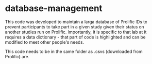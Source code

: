 # database-management
This code was developed to maintain a larga database of Prolific IDs to prevent participants to take part in a given study given their status on another studies run on Prolific. Importantly, it is specific to that lab at it requires a data dictionary - that part of code is highlighted and can be modified to meet other people's needs.

This code needs to be in the same folder as .csvs (downloaded from Prolific) are.
